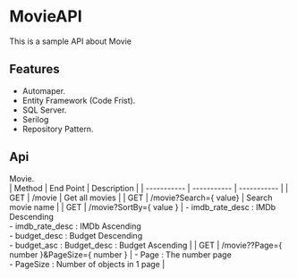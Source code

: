 # MovieAPI
This is a sample API about Movie
## Features
- Automaper. 
- Entity Framework (Code Frist).
- SQL Server.
- Serilog
- Repository Pattern.

## Api
Movie. <br>
| Method | End Point | Description |
| ----------- | ----------- | ----------- |
| GET | /movie | Get  all movies |
| GET | /movie?Search={ value} | Search movie name |
| GET | /movie?SortBy={ value } | - imdb_rate_desc : IMDb Descending <br>  - imdb_rate_desc : IMDb Ascending <br> - budget_desc : Budget Descending <br> - budget_asc : Budget_desc : Budget Ascending |
| GET | /movie??Page={ number }&PageSize={ number } | - Page : The number page <br> - PageSize : Number of objects in 1 page |